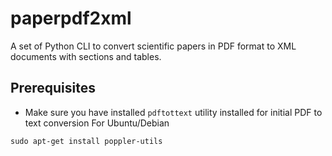 # paperpdf2xml

A set of Python CLI to convert scientific papers in PDF format to  XML documents with sections and tables. 

## Prerequisites

* Make sure you have installed `pdftottext` utility installed for initial PDF to text conversion
For Ubuntu/Debian
```
sudo apt-get install poppler-utils
```

